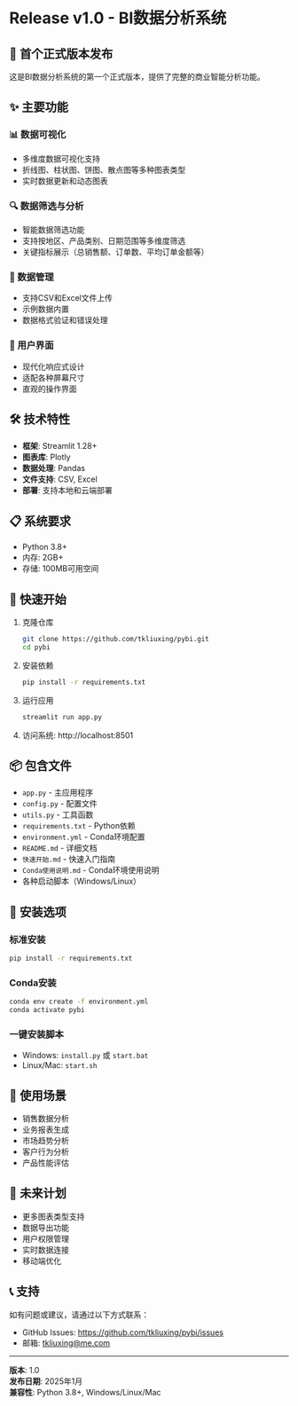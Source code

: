 # Release v1.0 - BI数据分析系统

## 🎉 首个正式版本发布

这是BI数据分析系统的第一个正式版本，提供了完整的商业智能分析功能。

## ✨ 主要功能

### 📊 数据可视化
- 多维度数据可视化支持
- 折线图、柱状图、饼图、散点图等多种图表类型
- 实时数据更新和动态图表

### 🔍 数据筛选与分析
- 智能数据筛选功能
- 支持按地区、产品类别、日期范围等多维度筛选
- 关键指标展示（总销售额、订单数、平均订单金额等）

### 📁 数据管理
- 支持CSV和Excel文件上传
- 示例数据内置
- 数据格式验证和错误处理

### 🎨 用户界面
- 现代化响应式设计
- 适配各种屏幕尺寸
- 直观的操作界面

## 🛠️ 技术特性

- **框架**: Streamlit 1.28+
- **图表库**: Plotly
- **数据处理**: Pandas
- **文件支持**: CSV, Excel
- **部署**: 支持本地和云端部署

## 📋 系统要求

- Python 3.8+
- 内存: 2GB+
- 存储: 100MB可用空间

## 🚀 快速开始

1. 克隆仓库
   ```bash
   git clone https://github.com/tkliuxing/pybi.git
   cd pybi
   ```

2. 安装依赖
   ```bash
   pip install -r requirements.txt
   ```

3. 运行应用
   ```bash
   streamlit run app.py
   ```

4. 访问系统: http://localhost:8501

## 📦 包含文件

- `app.py` - 主应用程序
- `config.py` - 配置文件
- `utils.py` - 工具函数
- `requirements.txt` - Python依赖
- `environment.yml` - Conda环境配置
- `README.md` - 详细文档
- `快速开始.md` - 快速入门指南
- `Conda使用说明.md` - Conda环境使用说明
- 各种启动脚本（Windows/Linux）

## 🔧 安装选项

### 标准安装
```bash
pip install -r requirements.txt
```

### Conda安装
```bash
conda env create -f environment.yml
conda activate pybi
```

### 一键安装脚本
- Windows: `install.py` 或 `start.bat`
- Linux/Mac: `start.sh`

## 🎯 使用场景

- 销售数据分析
- 业务报表生成
- 市场趋势分析
- 客户行为分析
- 产品性能评估

## 🔮 未来计划

- 更多图表类型支持
- 数据导出功能
- 用户权限管理
- 实时数据连接
- 移动端优化

## 📞 支持

如有问题或建议，请通过以下方式联系：
- GitHub Issues: https://github.com/tkliuxing/pybi/issues
- 邮箱: tkliuxing@me.com

---

**版本**: 1.0  
**发布日期**: 2025年1月  
**兼容性**: Python 3.8+, Windows/Linux/Mac 